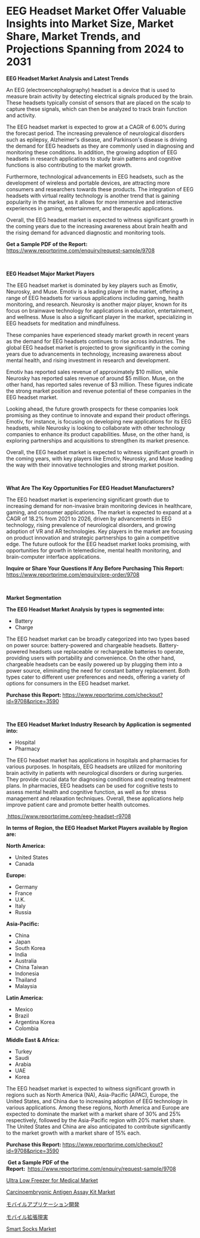 <p><h1>EEG Headset Market Offer Valuable Insights into Market Size, Market Share, Market Trends, and Projections Spanning from 2024 to 2031</h1></p><p><strong>EEG Headset Market Analysis and Latest Trends</strong></p>
<p><p>An EEG (electroencephalography) headset is a device that is used to measure brain activity by detecting electrical signals produced by the brain. These headsets typically consist of sensors that are placed on the scalp to capture these signals, which can then be analyzed to track brain function and activity.</p><p>The EEG headset market is expected to grow at a CAGR of 6.00% during the forecast period. The increasing prevalence of neurological disorders such as epilepsy, Alzheimer's disease, and Parkinson's disease is driving the demand for EEG headsets as they are commonly used in diagnosing and monitoring these conditions. In addition, the growing adoption of EEG headsets in research applications to study brain patterns and cognitive functions is also contributing to the market growth.</p><p>Furthermore, technological advancements in EEG headsets, such as the development of wireless and portable devices, are attracting more consumers and researchers towards these products. The integration of EEG headsets with virtual reality technology is another trend that is gaining popularity in the market, as it allows for more immersive and interactive experiences in gaming, entertainment, and therapeutic applications.</p><p>Overall, the EEG headset market is expected to witness significant growth in the coming years due to the increasing awareness about brain health and the rising demand for advanced diagnostic and monitoring tools.</p></p>
<p><strong>Get a Sample PDF of the Report:&nbsp;</strong> <a href="https://www.reportprime.com/enquiry/request-sample/9708">https://www.reportprime.com/enquiry/request-sample/9708</a></p>
<p>&nbsp;</p>
<p><strong>EEG Headset Major Market Players</strong></p>
<p><p>The EEG headset market is dominated by key players such as Emotiv, Neurosky, and Muse. Emotiv is a leading player in the market, offering a range of EEG headsets for various applications including gaming, health monitoring, and research. Neurosky is another major player, known for its focus on brainwave technology for applications in education, entertainment, and wellness. Muse is also a significant player in the market, specializing in EEG headsets for meditation and mindfulness.</p><p>These companies have experienced steady market growth in recent years as the demand for EEG headsets continues to rise across industries. The global EEG headset market is projected to grow significantly in the coming years due to advancements in technology, increasing awareness about mental health, and rising investment in research and development.</p><p>Emotiv has reported sales revenue of approximately $10 million, while Neurosky has reported sales revenue of around $5 million. Muse, on the other hand, has reported sales revenue of $3 million. These figures indicate the strong market position and revenue potential of these companies in the EEG headset market.</p><p>Looking ahead, the future growth prospects for these companies look promising as they continue to innovate and expand their product offerings. Emotiv, for instance, is focusing on developing new applications for its EEG headsets, while Neurosky is looking to collaborate with other technology companies to enhance its product capabilities. Muse, on the other hand, is exploring partnerships and acquisitions to strengthen its market presence.</p><p>Overall, the EEG headset market is expected to witness significant growth in the coming years, with key players like Emotiv, Neurosky, and Muse leading the way with their innovative technologies and strong market position.</p></p>
<p>&nbsp;</p>
<p><strong>What Are The Key Opportunities For EEG Headset Manufacturers?</strong></p>
<p><p>The EEG headset market is experiencing significant growth due to increasing demand for non-invasive brain monitoring devices in healthcare, gaming, and consumer applications. The market is expected to expand at a CAGR of 18.2% from 2021 to 2026, driven by advancements in EEG technology, rising prevalence of neurological disorders, and growing adoption of VR and AR technologies. Key players in the market are focusing on product innovation and strategic partnerships to gain a competitive edge. The future outlook for the EEG headset market looks promising, with opportunities for growth in telemedicine, mental health monitoring, and brain-computer interface applications.</p></p>
<p><strong>Inquire or Share Your Questions If Any Before Purchasing This Report:</strong> <a href="https://www.reportprime.com/enquiry/pre-order/9708">https://www.reportprime.com/enquiry/pre-order/9708</a></p>
<p>&nbsp;</p>
<p><strong>Market Segmentation</strong></p>
<p><strong>The EEG Headset Market Analysis by types is segmented into:</strong></p>
<p><ul><li>Battery</li><li>Charge</li></ul></p>
<p><p>The EEG headset market can be broadly categorized into two types based on power source: battery-powered and chargeable headsets. Battery-powered headsets use replaceable or rechargeable batteries to operate, providing users with portability and convenience. On the other hand, chargeable headsets can be easily powered up by plugging them into a power source, eliminating the need for constant battery replacement. Both types cater to different user preferences and needs, offering a variety of options for consumers in the EEG headset market.</p></p>
<p><strong>Purchase this Report:&nbsp;</strong><a href="https://www.reportprime.com/checkout?id=9708&price=3590">https://www.reportprime.com/checkout?id=9708&price=3590</a></p>
<p>&nbsp;</p>
<p><strong>The EEG Headset Market Industry Research by Application is segmented into:</strong></p>
<p><ul><li>Hospital</li><li>Pharmacy</li></ul></p>
<p><p>The EEG headset market has applications in hospitals and pharmacies for various purposes. In hospitals, EEG headsets are utilized for monitoring brain activity in patients with neurological disorders or during surgeries. They provide crucial data for diagnosing conditions and creating treatment plans. In pharmacies, EEG headsets can be used for cognitive tests to assess mental health and cognitive function, as well as for stress management and relaxation techniques. Overall, these applications help improve patient care and promote better health outcomes.</p></p>
<p><a href="https://www.reportprime.com/eeg-headset-r9708">&nbsp;https://www.reportprime.com/eeg-headset-r9708</a></p>
<p><strong>In terms of Region, the EEG Headset Market Players available by Region are:</strong></p>
<p>
    <p> <strong> North America: </strong>
        <ul>
            <li>United States</li>
            <li>Canada</li>
        </ul>
        </p> 
    <p> <strong> Europe: </strong>
        <ul>
            <li>Germany</li>
            <li>France</li>
            <li>U.K.</li>
            <li>Italy</li>
            <li>Russia</li>
        </ul>
        </p> 
    <p> <strong> Asia-Pacific: </strong>
        <ul>
            <li>China</li>
            <li>Japan</li>
            <li>South Korea</li>
            <li>India</li>
            <li>Australia</li>
            <li>China Taiwan</li>
            <li>Indonesia</li>
            <li>Thailand</li>
            <li>Malaysia</li>
        </ul>
        </p> 
    <p> <strong> Latin America: </strong>
        <ul>
            <li>Mexico</li>
            <li>Brazil</li>
            <li>Argentina Korea</li>
            <li>Colombia</li>
        </ul>
        </p> 
    <p> <strong> Middle East & Africa: </strong>
        <ul>
            <li>Turkey</li>
            <li>Saudi</li>
            <li>Arabia</li>
            <li>UAE</li>
            <li>Korea</li>
        </ul>
    </p>
    </p>
<p><p>The EEG headset market is expected to witness significant growth in regions such as North America (NA), Asia-Pacific (APAC), Europe, the United States, and China due to increasing adoption of EEG technology in various applications. Among these regions, North America and Europe are expected to dominate the market with a market share of 30% and 25% respectively, followed by the Asia-Pacific region with 20% market share. The United States and China are also anticipated to contribute significantly to the market growth with a market share of 15% each.</p></p>
<p><strong>Purchase this Report: </strong><a href="https://www.reportprime.com/checkout?id=9708&price=3590">https://www.reportprime.com/checkout?id=9708&price=3590</a></p>
<p>&nbsp;<strong>Get a Sample PDF of the Report:&nbsp;&nbsp;</strong><a href="https://www.reportprime.com/enquiry/request-sample/9708">https://www.reportprime.com/enquiry/request-sample/9708</a></p>
<p><strong></strong></p>
<p><p><a href="https://github.com/MaraKoelpin2023/Market-Research-Report-List-1/blob/main/ultra-low-freezer-for-medical-market.md">Ultra Low Freezer for Medical Market</a></p><p><a href="https://github.com/maudAbbott7/Market-Research-Report-List-1/blob/main/carcinoembryonic-antigen-assay-kit-market.md">Carcinoembryonic Antigen Assay Kit Market</a></p><p><a href="https://github.com/KaydenJohns1964/Market-Research-Report-List-1/blob/main/142302878840.md">モバイルアプリケーション開発</a></p><p><a href="https://github.com/decker5351/Market-Research-Report-List-1/blob/main/211835978841.md">モバイル拡張現実</a></p><p><a href="https://issuu.com/reportprime-2/docs/smart-socks-market-size-2030.pptx">Smart Socks Market</a></p></p>